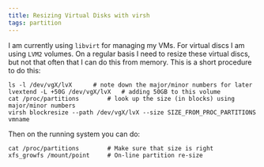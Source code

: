 ```yaml
---
title: Resizing Virtual Disks with virsh
tags: partition
---
```


I am currently using `libvirt` for managing my VMs.  For virtual discs
I am using `LVM2` volumes.  On a regular basis I need to resize
these virtual discs, but not that often that I can do this from
memory.  This is a short procedure to do this:

```
ls -l /dev/vgX/lvX		# note down the major/minor numbers for later
lvextend -L +50G /dev/vgX/lvX	# adding 50GB to this volume
cat /proc/partitions		# look up the size (in blocks) using major/minor numbers
virsh blockresize --path /dev/vgX/lvX --size SIZE_FROM_PROC_PARTITIONS vmname
```

Then on the running system you can do:

```
cat /proc/partitions		# Make sure that size is right
xfs_growfs /mount/point		# On-line partition re-size
```
